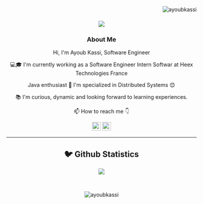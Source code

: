 <img align="right" src="https://visitor-badge.laobi.icu/badge?page_id=ayoubkassi/ayoubkassi" alt="ayoubkassi">
<h1 align="center">
  <a href="https://git.io/typing-svg">
    <img src="https://readme-typing-svg.herokuapp.com/?lines=This+is+Ayoub+Kassi;Nice+to+meet+you+%F0%9F%91%8B&center=true&size=30">
  </a>
</h1>
   
###  <p align="center">About Me</p>
<p align="center">
  <p align="center">Hi, I'm Ayoub Kassi, Software Engineer </p>

  <p align="center">💻🎓 I'm currently working as a Software Engineer Intern Softwar at Heex Technologies France</p>

  <p align="center">Java enthusiast 🚀 I'm specialized in Distributed Systems 😊</p>

  <p align="center">📚 I'm curious, dynamic and looking forward to learning experiences.</p>

  <p align="center">📫 How to reach me 👇</p>
</p>
<p align="center"> <a href="https://www.linkedin.com/in/ayoub-kassi-0837b1205/"><img src="https://img.shields.io/badge/linkedin-%230077B5.svg?&style=for-the-badge&logo=linkedin&logoColor=white" height=23></a> <a href="https://twitter.com/KraceAyoub"><img src="https://img.shields.io/badge/Twitter-1DA1F2?style=for-the-badge&logo=twitter&logoColor=white" height=23></a>
<hr>

<h2  align="center">🐦 Github Statistics </h2>
<p align="center">
<img src="https://github-readme-stats-sigma-five.vercel.app/api?username=Ayoubkassi&show_icons=true&theme=tokyonight">
</p>
<br/>

<p  align="center">
<img src="https://visitor-badge.laobi.icu/badge?page_id=ayoubkassi/ayoubkassi" alt="ayoubkassi"/>       
</p>


<!-- Top Languages here

![Language](https://github-readme-stats.vercel.app/api/top-langs/?username=Ayoubkassi&exclude_repo=github-readme-stats,anuraghazra.github.io)
 -->




